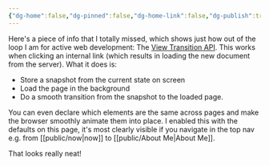 ```yaml
---
{"dg-home":false,"dg-pinned":false,"dg-home-link":false,"dg-publish":true,"tags":["dgblip"],"dg-permalink":"blips/20250514222179","created-date":"2025-05-14T22:21:44","updated-date":"2025-05-14T22:24:05","disabled rules":["yaml-title","yaml-title-alias","file-name-heading"],"title":"philipp @ Wednesday, May 14th 2025","dg-path":"blips/20250514222179.md","permalink":"/blips/20250514222179/","dgPassFrontmatter":true}
---
```


Here's a piece of info that I totally missed, which shows just how out of the loop I am for active web development: The [View Transition API](https://developer.mozilla.org/en-US/docs/Web/API/View_Transition_API). This works when clicking an internal link (which results in loading the new document from the server). What it does is:

- Store a snapshot from the current state on screen
- Load the page in the background
- Do a smooth transition from the snapshot to the loaded page.

You can even declare which elements are the same across pages and make the browser smoothly animate them into place. I enabled this with the defaults on this page, it's most clearly visible if you navigate in the top nav e.g. from [[public/now\|now]] to [[public/About Me\|About Me]].

That looks really neat!

